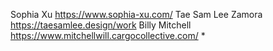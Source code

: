 <name> <portfolio link>
  Sophia Xu <https://www.sophia-xu.com/>
  Tae Sam Lee Zamora https://taesamlee.design/work
  Billy Mitchell  <https://www.mitchellwill.cargocollective.com/>
*

